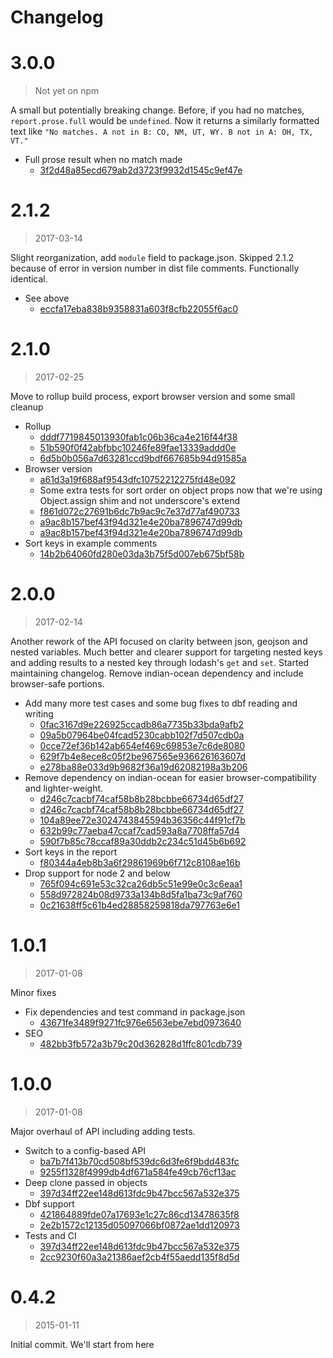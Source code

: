 Changelog
===

# 3.0.0

> Not yet on npm

A small but potentially breaking change. Before, if you had no matches, `report.prose.full` would be `undefined`. Now it returns a similarly formatted text like `"No matches. A not in B: CO, NM, UT, WY. B not in A: OH, TX, VT."`

* Full prose result when no match made
  * [3f2d48a85ecd679ab2d3723f9932d1545c9ef47e](https://github.com/mhkeller/joiner/commit/3f2d48a85ecd679ab2d3723f9932d1545c9ef47e)

# 2.1.2

> 2017-03-14

Slight reorganization, add `module` field to package.json. Skipped 2.1.2 because of error in version number in dist file comments. Functionally identical.

* See above
  * [eccfa17eba838b9358831a603f8cfb22055f6ac0](https://github.com/mhkeller/joiner/commit/eccfa17eba838b9358831a603f8cfb22055f6ac0)

# 2.1.0

> 2017-02-25

Move to rollup build process, export browser version and some small cleanup

* Rollup
  * [dddf7719845013930fab1c06b36ca4e216f44f38](https://github.com/mhkeller/joiner/commit/dddf7719845013930fab1c06b36ca4e216f44f38)
  * [51b590f0f42abfbbc10246fe89fae13339addd0e](https://github.com/mhkeller/joiner/commit/51b590f0f42abfbbc10246fe89fae13339addd0e)
  * [6d5b0b056a7d63281ccd9bdf667685b94d91585a](https://github.com/mhkeller/joiner/commit/6d5b0b056a7d63281ccd9bdf667685b94d91585a)
* Browser version
  * [a61d3a19f688af9543dfc10752212275fd48e092](https://github.com/mhkeller/joiner/commit/a61d3a19f688af9543dfc10752212275fd48e092)
  * Some extra tests for sort order on object props now that we're using Object.assign shim and not underscore's extend
  * [f861d072c27691b6dc7b9ac9c7e37d77af490733](https://github.com/mhkeller/joiner/commit/f861d072c27691b6dc7b9ac9c7e37d77af490733)
  * [a9ac8b157bef43f94d321e4e20ba7896747d99db](https://github.com/mhkeller/joiner/commit/a9ac8b157bef43f94d321e4e20ba7896747d99db)
  * [a9ac8b157bef43f94d321e4e20ba7896747d99db](https://github.com/mhkeller/joiner/commit/a9ac8b157bef43f94d321e4e20ba7896747d99db)
* Sort keys in example comments
  * [14b2b64060fd280e03da3b75f5d007eb675bf58b](https://github.com/mhkeller/joiner/commit/14b2b64060fd280e03da3b75f5d007eb675bf58b)

# 2.0.0

> 2017-02-14

Another rework of the API focused on clarity between json, geojson and nested variables. Much better and clearer support for targeting nested keys and adding results to a nested key through lodash's `get` and `set`. Started maintaining changelog. Remove indian-ocean dependency and include browser-safe portions.

* Add many more test cases and some bug fixes to dbf reading and writing
  * [0fac3167d9e226925ccadb86a7735b33bda9afb2](https://github.com/mhkeller/joiner/commit/0fac3167d9e226925ccadb86a7735b33bda9afb2)
  * [09a5b07964be04fcad5230cabb102f7d507cdb0a](https://github.com/mhkeller/joiner/commit/09a5b07964be04fcad5230cabb102f7d507cdb0a)
  * [0cce72ef36b142ab654ef469c69853e7c6de8080](https://github.com/mhkeller/joiner/commit/0cce72ef36b142ab654ef469c69853e7c6de8080)
  * [629f7b4e8ece8c05f2be967565e936626163607d](https://github.com/mhkeller/joiner/commit/629f7b4e8ece8c05f2be967565e936626163607d)
  * [e278ba88e033d9b9682f36a19d62082198a3b206](https://github.com/mhkeller/joiner/commit/e278ba88e033d9b9682f36a19d62082198a3b206)
* Remove dependency on indian-ocean for easier browser-compatibility and lighter-weight.
  * [d246c7cacbf74caf58b8b28bcbbe66734d65df27](https://github.com/mhkeller/joiner/commit/d246c7cacbf74caf58b8b28bcbbe66734d65df27)
  * [d246c7cacbf74caf58b8b28bcbbe66734d65df27](https://github.com/mhkeller/joiner/commit/d246c7cacbf74caf58b8b28bcbbe66734d65df27)
  * [104a89ee72e3024743845594b36356c44f91cf7b](https://github.com/mhkeller/joiner/commit/104a89ee72e3024743845594b36356c44f91cf7b)
  * [632b99c77aeba47ccaf7cad593a8a7708ffa57d4](https://github.com/mhkeller/joiner/commit/632b99c77aeba47ccaf7cad593a8a7708ffa57d4)
  * [590f7b85c78ccaf89a30ddb2c234c51d45b6b692](https://github.com/mhkeller/joiner/commit/590f7b85c78ccaf89a30ddb2c234c51d45b6b692)
* Sort keys in the report
  * [f80344a4eb8b3a6f29861969b6f712c8108ae16b](https://github.com/mhkeller/joiner/commit/f80344a4eb8b3a6f29861969b6f712c8108ae16b)
* Drop support for node 2 and below
  * [765f094c691e53c32ca26db5c51e99e0c3c6eaa1](https://github.com/mhkeller/joiner/commit/765f094c691e53c32ca26db5c51e99e0c3c6eaa1)
  * [558d972824b08d9733a134b8d5fa1ba73c9af760](https://github.com/mhkeller/joiner/commit/558d972824b08d9733a134b8d5fa1ba73c9af760)
  * [0c21638ff5c61b4ed28858259818da797763e6e1](https://github.com/mhkeller/joiner/commit/0c21638ff5c61b4ed28858259818da797763e6e1)

# 1.0.1

> 2017-01-08

Minor fixes

* Fix dependencies and test command in package.json
  * [43671fe3489f9271fc976e6563ebe7ebd0973640](https://github.com/mhkeller/joiner/commit/43671fe3489f9271fc976e6563ebe7ebd0973640)
* SEO
  * [482bb3fb572a3b79c20d362828d1ffc801cdb739](https://github.com/mhkeller/joiner/commit/482bb3fb572a3b79c20d362828d1ffc801cdb739)


# 1.0.0

> 2017-01-08

Major overhaul of API including adding tests.

* Switch to a config-based API
  * [ba7b7f413b70cd508bf539dc6d3fe6f9bdd483fc](https://github.com/mhkeller/joiner/commit/ba7b7f413b70cd508bf539dc6d3fe6f9bdd483fc)
  * [9255f1328f4999db4df671a584fe49cb76cf13ac](https://github.com/mhkeller/joiner/commit/9255f1328f4999db4df671a584fe49cb76cf13ac)
* Deep clone passed in objects
  * [397d34ff22ee148d613fdc9b47bcc567a532e375](https://github.com/mhkeller/joiner/commit/397d34ff22ee148d613fdc9b47bcc567a532e375)
* Dbf support
  * [421864889fde07a17693e1c27c86cd13478635f8](https://github.com/mhkeller/joiner/commit/421864889fde07a17693e1c27c86cd13478635f8)
  * [2e2b1572c12135d05097066bf0872ae1dd120973](https://github.com/mhkeller/joiner/commit/2e2b1572c12135d05097066bf0872ae1dd120973)
* Tests and CI
  * [397d34ff22ee148d613fdc9b47bcc567a532e375](https://github.com/mhkeller/joiner/commit/397d34ff22ee148d613fdc9b47bcc567a532e375)
  * [2cc9230f60a3a21386aef2cb4f55aedd135f8d5d](https://github.com/mhkeller/joiner/commit/2cc9230f60a3a21386aef2cb4f55aedd135f8d5d)


# 0.4.2

> 2015-01-11

Initial commit. We'll start from here
